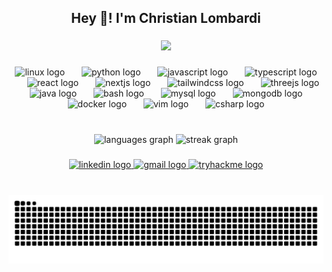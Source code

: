 <h2 align="center">Hey 👋! I'm Christian Lombardi</h2>

###

<div align="center">
  <img height="300" src="https://user-images.githubusercontent.com/74038190/213910845-af37a709-8995-40d6-be59-724526e3c3d7.gif"  />
</div>

###

<div align="center">
  <img src="https://skillicons.dev/icons?i=linux" height="45" alt="linux logo"  />
  <img width="19" />
  <img src="https://skillicons.dev/icons?i=py" height="45" alt="python logo"  />
  <img width="19" />
  <img src="https://skillicons.dev/icons?i=js" height="45" alt="javascript logo"  />
  <img width="19" />
  <img src="https://skillicons.dev/icons?i=ts" height="45" alt="typescript logo"  />
  <img width="19" />
  <img src="https://skillicons.dev/icons?i=react" height="45" alt="react logo"  />
  <img width="19" />
  <img src="https://skillicons.dev/icons?i=nextjs" height="45" alt="nextjs logo"  />
  <img width="19" />
  <img src="https://skillicons.dev/icons?i=tailwind" height="45" alt="tailwindcss logo"  />
  <img width="19" />
  <img src="https://skillicons.dev/icons?i=threejs" height="45" alt="threejs logo"  />
  <img width="19" />
  <img src="https://skillicons.dev/icons?i=java" height="45" alt="java logo"  />
  <img width="19" />
  <img src="https://skillicons.dev/icons?i=bash" height="45" alt="bash logo"  />
  <img width="19" />
  <img src="https://skillicons.dev/icons?i=mysql" height="45" alt="mysql logo"  />
  <img width="19" />
  <img src="https://skillicons.dev/icons?i=mongodb" height="45" alt="mongodb logo"  />
  <img width="19" />
  <img src="https://skillicons.dev/icons?i=docker" height="45" alt="docker logo"  />
  <img width="19" />
  <img src="https://skillicons.dev/icons?i=vim" height="45" alt="vim logo"  />
  <img width="19" />
  <img src="https://skillicons.dev/icons?i=cs" height="45" alt="csharp logo"  />
</div>

###

<br clear="both">

<div align="center">
  <img src="https://github-readme-stats.vercel.app/api/top-langs?username=Znorlux&locale=en&hide_title=false&layout=compact&card_width=320&langs_count=6&theme=dracula&hide_border=false" height="155" alt="languages graph"  />
  <img src="https://streak-stats.demolab.com?user=Znorlux&locale=en&mode=daily&theme=dracula&hide_border=false&border_radius=5" height="150" alt="streak graph"  />
</div>

###

<div align="center">
  <a href="https://www.linkedin.com/in/christian-lombardi-934111296/" target="_blank">
    <img src="https://img.shields.io/static/v1?message=LinkedIn&logo=linkedin&label=&color=0077B5&logoColor=white&labelColor=&style=for-the-badge" height="40" alt="linkedin logo"  />
  </a>
  <a href="mailto:christianlombardi0463@gmail.com" target="_blank">
    <img src="https://img.shields.io/static/v1?message=Gmail&logo=gmail&label=&color=D14836&logoColor=white&labelColor=&style=for-the-badge" height="40" alt="gmail logo"  />
  </a>
  <a href="Znorlux" target="_blank">
    <img src="https://img.shields.io/static/v1?message=TryHackMe&logo=tryhackme&label=&color=88cc14&logoColor=white&labelColor=&style=for-the-badge" height="40" alt="tryhackme logo"  />
  </a>
</div>

###

<br clear="both">

<img src="https://raw.githubusercontent.com/Znorlux/Znorlux/output/snake.svg" alt="Snake animation" />

###
